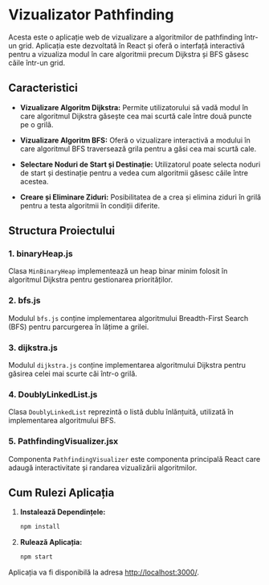 
# Vizualizator Pathfinding 

Acesta este o aplicație web de vizualizare a algoritmilor de pathfinding într-un grid. Aplicația este dezvoltată în React și oferă o interfață interactivă pentru a vizualiza modul în care algoritmii precum Dijkstra și BFS găsesc căile într-un grid.

## Caracteristici

- **Vizualizare Algoritm Dijkstra:** Permite utilizatorului să vadă modul în care algoritmul Dijkstra găsește cea mai scurtă cale între două puncte pe o grilă.

- **Vizualizare Algoritm BFS:** Oferă o vizualizare interactivă a modului în care algoritmul BFS traversează grila pentru a găsi cea mai scurtă cale.

- **Selectare Noduri de Start și Destinație:** Utilizatorul poate selecta noduri de start și destinație pentru a vedea cum algoritmii găsesc căile între acestea.

- **Creare și Eliminare Ziduri:** Posibilitatea de a crea și elimina ziduri în grilă pentru a testa algoritmii în condiții diferite.

## Structura Proiectului

### 1. **binaryHeap.js**

Clasa `MinBinaryHeap` implementează un heap binar minim folosit în algoritmul Dijkstra pentru gestionarea priorităților.

### 2. **bfs.js**

Modulul `bfs.js` conține implementarea algoritmului Breadth-First Search (BFS) pentru parcurgerea în lățime a grilei.

### 3. **dijkstra.js**

Modulul `dijkstra.js` conține implementarea algoritmului Dijkstra pentru găsirea celei mai scurte căi într-o grilă.

### 4. **DoublyLinkedList.js**

Clasa `DoublyLinkedList` reprezintă o listă dublu înlănțuită, utilizată în implementarea algoritmului BFS.

### 5. **PathfindingVisualizer.jsx**

Componenta `PathfindingVisualizer` este componenta principală React care adaugă interactivitate și randarea vizualizării algoritmilor.

## Cum Rulezi Aplicația

1. **Instalează Dependințele:**
   ```bash
   npm install
   ```

2. **Rulează Aplicația:**
   ```bash
   npm start
   ```

Aplicația va fi disponibilă la adresa [http://localhost:3000/](http://localhost:3000/).
